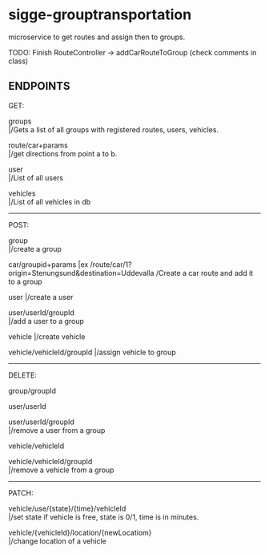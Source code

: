 ﻿# sigge-grouptransportation

microservice to get routes and assign then to groups.

TODO:
Finish RouteController -> addCarRouteToGroup (check comments in class)


ENDPOINTS
--------------------------------------------------


GET:

groups      
|/Gets a list of all groups with registered routes, users, vehicles.

route/car+params   
|/get directions from point a to b.

user    
|/List of all users

vehicles   
|/List of all vehicles in db

-------------------

POST:

group  
|/create a group

car/groupid+params 
|ex  /route/car/1?origin=Stenungsund&destination=Uddevalla   /Create a car route and add it to a group

user 
|/create a user

user/userId/groupId   
|/add a user to a group

vehicle 
|/create vehicle

vehicle/vehicleId/groupId 
|/assign vehicle to group

-------------------

DELETE:

group/groupId     

user/userId

user/userId/groupId  
|/remove a user from a group

vehicle/vehicleId

vehicle/vehicleId/groupId   
|/remove a vehicle from a group

-------------------

PATCH:

vehicle/use/{state}/{time}/vehicleId    
|/set state if vehicle is free, state is 0/1, time is in minutes.

vehicle/{vehicleId}/location/{newLocatiom}    
|/change location of a vehicle
